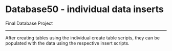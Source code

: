 # Database50 - individual data inserts
Final Database Project

________
After creating tables using the individual create table scripts, they can be populated with the data using the respective insert scripts. 
